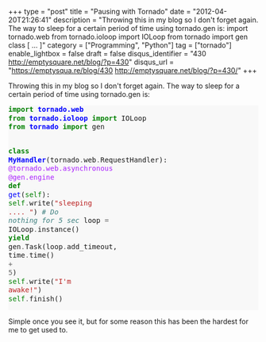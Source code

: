 +++
type = "post"
title = "Pausing with Tornado"
date = "2012-04-20T21:26:41"
description = "Throwing this in my blog so I don't forget again. The way to sleep for a certain period of time using tornado.gen is: import tornado.web from tornado.ioloop import IOLoop from tornado import gen class [ ... ]"
category = ["Programming", "Python"]
tag = ["tornado"]
enable_lightbox = false
draft = false
disqus_identifier = "430 http://emptysquare.net/blog/?p=430"
disqus_url = "https://emptysqua.re/blog/430 http://emptysquare.net/blog/?p=430/"
+++

<p>Throwing this in my blog so I don't forget again. The way to sleep for a
certain period of time using tornado.gen is:</p>
<div class="codehilite" style="background: #f8f8f8"><pre style="line-height: 125%"><span style="color: #008000; font-weight: bold">import</span> <span style="color: #0000FF; font-weight: bold">tornado.web</span>
<span style="color: #008000; font-weight: bold">from</span> <span style="color: #0000FF; font-weight: bold">tornado.ioloop</span> <span style="color: #008000; font-weight: bold">import</span> IOLoop
<span style="color: #008000; font-weight: bold">from</span> <span style="color: #0000FF; font-weight: bold">tornado</span> <span style="color: #008000; font-weight: bold">import</span> gen

<span style="color: #008000; font-weight: bold">class</span> <span style="color: #0000FF; font-weight: bold">MyHandler</span>(tornado<span style="color: #666666">.</span>web<span style="color: #666666">.</span>RequestHandler):
    <span style="color: #AA22FF">@tornado.web.asynchronous</span>
    <span style="color: #AA22FF">@gen.engine</span>
    <span style="color: #008000; font-weight: bold">def</span> <span style="color: #0000FF">get</span>(<span style="color: #008000">self</span>):
        <span style="color: #008000">self</span><span style="color: #666666">.</span>write(<span style="color: #BA2121">&quot;sleeping .... &quot;</span>)
        <span style="color: #408080; font-style: italic"># Do nothing for 5 sec</span>
        loop <span style="color: #666666">=</span> IOLoop<span style="color: #666666">.</span>instance()
        <span style="color: #008000; font-weight: bold">yield</span> gen<span style="color: #666666">.</span>Task(loop<span style="color: #666666">.</span>add_timeout, time<span style="color: #666666">.</span>time() <span style="color: #666666">+</span> <span style="color: #666666">5</span>)
        <span style="color: #008000">self</span><span style="color: #666666">.</span>write(<span style="color: #BA2121">&quot;I&#39;m awake!&quot;</span>)
        <span style="color: #008000">self</span><span style="color: #666666">.</span>finish()
</pre></div>


<p>Simple once you see it, but for some reason this has been the hardest
for me to get used to.</p>
